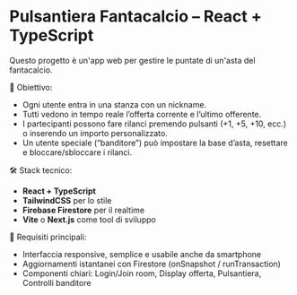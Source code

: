 # Pulsantiera Fantacalcio – React + TypeScript

Questo progetto è un'app web per gestire le puntate di un'asta del fantacalcio.

🎯 Obiettivo:
- Ogni utente entra in una stanza con un nickname.
- Tutti vedono in tempo reale l’offerta corrente e l’ultimo offerente.
- I partecipanti possono fare rilanci premendo pulsanti (+1, +5, +10, ecc.) o inserendo un importo personalizzato.
- Un utente speciale (“banditore”) può impostare la base d’asta, resettare e bloccare/sbloccare i rilanci.

🛠️ Stack tecnico:
- **React + TypeScript**
- **TailwindCSS** per lo stile
- **Firebase Firestore** per il realtime
- **Vite** o **Next.js** come tool di sviluppo

🚀 Requisiti principali:
- Interfaccia responsive, semplice e usabile anche da smartphone
- Aggiornamenti istantanei con Firestore (onSnapshot / runTransaction)
- Componenti chiari: Login/Join room, Display offerta, Pulsantiera, Controlli banditore

